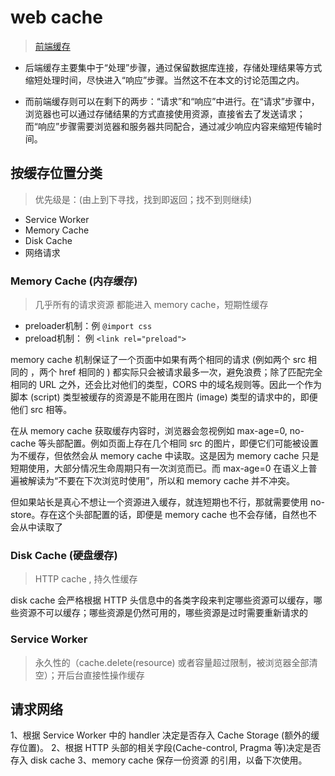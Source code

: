 # web cache

> [前端缓存](https://zhuanlan.zhihu.com/p/44789005)

- 后端缓存主要集中于“处理”步骤，通过保留数据库连接，存储处理结果等方式缩短处理时间，尽快进入“响应”步骤。当然这不在本文的讨论范围之内。

- 而前端缓存则可以在剩下的两步：“请求”和“响应”中进行。在“请求”步骤中，浏览器也可以通过存储结果的方式直接使用资源，直接省去了发送请求；而“响应”步骤需要浏览器和服务器共同配合，通过减少响应内容来缩短传输时间。

## 按缓存位置分类

> 优先级是：(由上到下寻找，找到即返回；找不到则继续)

- Service Worker
- Memory Cache
- Disk Cache
- 网络请求

### Memory Cache (内存缓存)

> 几乎所有的请求资源 都能进入 memory cache，短期性缓存

- preloader机制：例 `@import css`
- preload机制： 例 `<link rel="preload">`

memory cache 机制保证了一个页面中如果有两个相同的请求 (例如两个 src 相同的 <img>，两个 href 相同的 <link>) 都实际只会被请求最多一次，避免浪费；除了匹配完全相同的 URL 之外，还会比对他们的类型，CORS 中的域名规则等。因此一个作为脚本 (script) 类型被缓存的资源是不能用在图片 (image) 类型的请求中的，即便他们 src 相等。

在从 memory cache 获取缓存内容时，浏览器会忽视例如 max-age=0, no-cache 等头部配置。例如页面上存在几个相同 src 的图片，即便它们可能被设置为不缓存，但依然会从 memory cache 中读取。这是因为 memory cache 只是短期使用，大部分情况生命周期只有一次浏览而已。而 max-age=0 在语义上普遍被解读为“不要在下次浏览时使用”，所以和 memory cache 并不冲突。

但如果站长是真心不想让一个资源进入缓存，就连短期也不行，那就需要使用 no-store。存在这个头部配置的话，即便是 memory cache 也不会存储，自然也不会从中读取了

### Disk Cache (硬盘缓存)

> HTTP cache , 持久性缓存

disk cache 会严格根据 HTTP 头信息中的各类字段来判定哪些资源可以缓存，哪些资源不可以缓存；哪些资源是仍然可用的，哪些资源是过时需要重新请求的

### Service Worker

> 永久性的（cache.delete(resource) 或者容量超过限制，被浏览器全部清空）；开后台直接性操作缓存

## 请求网络

1、根据 Service Worker 中的 handler 决定是否存入 Cache Storage (额外的缓存位置)。
2、根据 HTTP 头部的相关字段(Cache-control, Pragma 等)决定是否存入 disk cache
3、memory cache 保存一份资源 的引用，以备下次使用。
